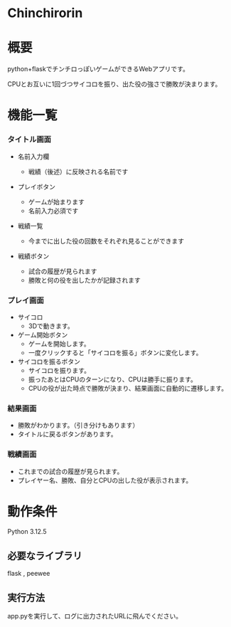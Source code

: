 # Chinchirorin

# 概要
python+flaskでチンチロっぽいゲームができるWebアプリです。

CPUとお互いに1回づつサイコロを振り、出た役の強さで勝敗が決まります。

# 機能一覧
### タイトル画面
- 名前入力欄
  - 戦績（後述）に反映される名前です

- プレイボタン
  - ゲームが始まります
  - 名前入力必須です

- 戦績一覧
  - 今までに出した役の回数をそれぞれ見ることができます

- 戦績ボタン
  - 試合の履歴が見られます
  - 勝敗と何の役を出したかが記録されます

### プレイ画面
- サイコロ
  - 3Dで動きます。
- ゲーム開始ボタン
  - ゲームを開始します。
  - 一度クリックすると「サイコロを振る」ボタンに変化します。
- サイコロを振るボタン
  - サイコロを振ります。
  - 振ったあとはCPUのターンになり、CPUは勝手に振ります。
  - CPUの役が出た時点で勝敗が決まり、結果画面に自動的に遷移します。

### 結果画面
- 勝敗がわかります。（引き分けもあります）
- タイトルに戻るボタンがあります。

### 戦績画面
- これまでの試合の履歴が見られます。
- プレイヤー名、勝敗、自分とCPUの出した役が表示されます。

# 動作条件
Python 3.12.5
## 必要なライブラリ
flask , peewee
## 実行方法
app.pyを実行して、ログに出力されたURLに飛んでください。